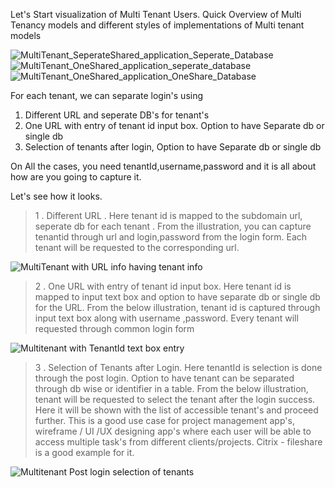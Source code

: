 Let's Start visualization of Multi Tenant Users.
Quick Overview of Multi Tenancy models and different styles of implementations of Multi tenant models

![MultiTenant_SeperateShared_application_Seperate_Database](https://cnuonline.github.io/MultiTenant_SeperateShared_application_Seperate_Database.png)
![MultiTenant_OneShared_application_seperate_database](https://cnuonline.github.io/MultiTenant_OneShared_application_seperate_database.png)
![MultiTenant_OneShared_application_OneShare_Database](https://cnuonline.github.io/MultiTenant_OneShared_application_OneShare_Database.png)

For each tenant, we can separate login's using 

 1. Different URL and seperate DB's for tenant's
 2. One URL with entry of tenant id input box. Option to have Separate db or single db 
 3. Selection of tenants after login, Option to have Separate db or single db 

On All the cases, you need tenantId,username,password and it is all about how are you going to capture it.

Let's see how it looks.

> 1 . Different URL  . Here tenant id is mapped to the subdomain url, seperate db for each tenant . From the illustration, you can capture tenantid through url and login,password from the login form.  Each tenant will be requested to the corresponding url.
	
![MultiTenant with URL info having tenant info](https://cnuonline.github.io/Multitenant_URL_based_option_one.png)

> 2 . One URL with entry of tenant id input box.  Here tenant id is mapped to input text box and option to have separate db or single db for the URL.  From the below illustration, tenant id is captured through input text box along with username ,password. Every tenant will requested through common login form

![Multitenant with TenantId text box entry](https://cnuonline.github.io/Multitenant_Single_input_box_two.png)


> 3 . Selection of Tenants after Login.  Here tenantId is selection is done through the post login.  Option to have tenant can be separated through db wise or identifier in a table.  From the below illustration, tenant will be requested to select the tenant after the login success. Here it will be shown with the list of accessible tenant's and proceed further. This is a good use case for project management app's, wireframe / UI /UX designing app's where each user will be able to access multiple task's from different clients/projects. Citrix - fileshare is a good example for it.
	

![Multitenant Post login selection of tenants](https://cnuonline.github.io/Multitenant_PostLogin_Selection_input_box_three.png)
	







